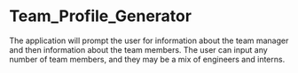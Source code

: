 # Team_Profile_Generator
The application will prompt the user for information about the team manager and then information about the team members. The user can input any number of team members, and they may be a mix of engineers and interns.
